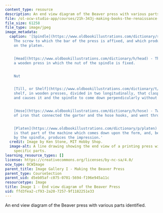 ```yaml
---
content_type: resource
description: An end view diagram of the Beaver press with various parts identified.
file: /ol-ocw-studio-app/courses/21h-343j-making-books-the-renaissance-and-today-spring-2016/ffd3fea2cf932a2072579f1182251e33_Image1.jpg
file_size: 61258
file_type: image/jpeg
image_metadata:
  caption: '[Spindle](https://www.oldbookillustrations.com/dictionary/s/spindle) -
    The screw to which the bar of the press is affixed, and which produces the pressure
    on the platen.


    [Head](https://www.oldbookillustrations.com/dictionary/h/head) - That part of
    a wooden press in which the nut of the spindle is fixed.


    Nut


    [Till, or Shelf](https://www.oldbookillustrations.com/dictionary/t/till) - A mahogany
    shelf, in wooden presses, divided in two longitudinally, that clasps the hose,
    and causes it and the spindle to come down perpendicularly without any play.


    [Hose](https://www.oldbookillustrations.com/dictionary/h/hose) - Two upright bars
    of iron that connected the garter and the hose hooks, and went through the till.


    [Platen](https://www.oldbookillustrations.com/dictionary/p/platen) - The platen
    is that part of the machine which comes down upon the form, and, being acted upon
    by the spindle, produces the impression.'
  credit: Image by Ken Stone, MIT Hobby Shop.
  image-alt: A line drawing showing the end view of a printing press with words identifying
    specific parts.
learning_resource_types: []
license: https://creativecommons.org/licenses/by-nc-sa/4.0/
ocw_type: OCWImage
parent_title: Image Gallery I - Making the Beaver Press
parent_type: CourseSection
parent_uid: d5eb05af-c075-0701-5694-f196e945a11c
resourcetype: Image
title: Image 1 - End view diagram of the Beaver Press
uid: ffd3fea2-cf93-2a20-7257-9f1182251e33
---
```

An end view diagram of the Beaver press with various parts identified.